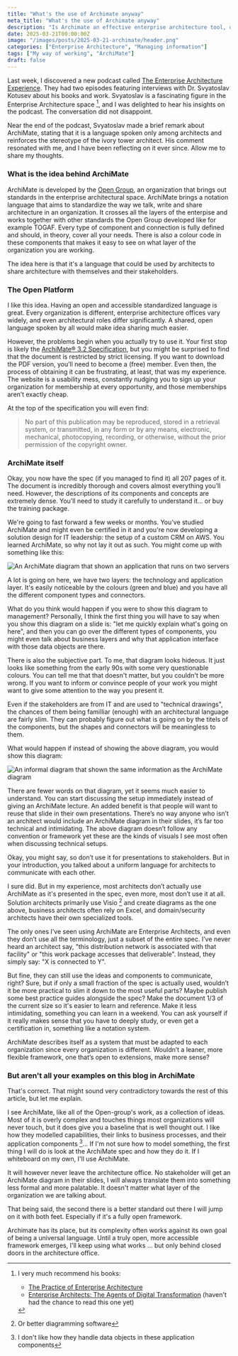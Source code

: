 ```yaml
---
title: "What's the use of Archimate anyway"
meta_title: "What's the use of Archimate anyway"
description: "Is Archimate an effective enterprise architecture tool, or just an ivory tower language? Inspired by a podcast with Svyatoslav Kotusev, I dive into its usability, challenges, and why I still use it."
date: 2025-03-21T00:00:00Z
image: "/images/posts/2025-03-21-archimate/header.png"
categories: ["Enterprise Architecture", "Managing information"]
tags: ["My way of working", "ArchiMate"]
draft: false
---
```


Last week, I discovered a new podcast called [The Enterprise Architecture Experience](https://feeds.acast.com/public/shows/the-enterprise-architecture-experience). They had two episodes featuring interviews with Dr. Svyatoslav Kotusev about his books and work. Svyatoslav is a fascinating figure in the Enterprise Architecture space [^1], and I was delighted to hear his insights on the podcast. The conversation did not disappoint.

Near the end of the podcast, Svyatoslav made a brief remark about ArchiMate, stating that it is a language spoken only among architects and reinforces the stereotype of the ivory tower architect. His comment resonated with me, and I have been reflecting on it ever since. Allow me to share my thoughts.

### What is the idea behind ArchiMate

ArchiMate is developed by the [Open Group](https://www.opengroup.org/), an organization that brings out standards in the enterprise architectural space. ArchiMate brings a notation language that aims to standardize the way we talk, write and share architecture in an organization. It crosses all the layers of the enterpise and works together with other standards the Open Group developed like for example TOGAF. Every type of component and connection is fully defined and should, in theory, cover all your needs. There is also a colour code in these components that makes it easy to see on what layer of the organization you are working.

The idea here is that it's a language that could be used by architects to share architecture with themselves and their stakeholders.

### The Open Platform

I like this idea. Having an open and accessible standardized language is great. Every organization is different, enterprise architecture offices vary widely, and even architectural roles differ significantly. A shared, open language spoken by all would make idea sharing much easier.

However, the problems begin when you actually try to use it. Your first stop is likely the [ArchiMate® 3.2 Specification](https://www.opengroup.org/archimate-licensed-downloads), but you might be surprised to find that the document is restricted by strict licensing. If you want to download the PDF version, you’ll need to become a (free) member. Even then, the process of obtaining it can be frustrating, at least, that was my experience. The website is a usability mess, constantly nudging you to sign up your organization for membership at every opportunity, and those memberships aren’t exactly cheap.

At the top of the specification you will even find:

> No part of this publication may be reproduced, stored in a retrieval system, or transmitted, in any form or by any means, electronic, mechanical, photocopying, recording, or otherwise, without the prior permission of the copyright owner.

### ArchiMate itself

Okay, you now have the spec (if you managed to find it) all 207 pages of it. The document is incredibly thorough and covers almost everything you’ll need. However, the descriptions of its components and concepts are extremely dense. You’ll need to study it carefully to understand it… or buy the training package.

We're going to fast forward a few weeks or months. You’ve studied ArchiMate and might even be certified in it and you're now developing a solution design for IT leadership: the setup of a custom CRM on AWS. You learned ArchiMate, so why not lay it out as such. You might come up with something like this:

![An ArchiMate diagram that shown an application that runs on two servers](/images/2025-03-21-archimate/archimate.png)

A lot is going on here, we have two layers: the technology and application layer. It's easily noticeable by the colours (green and blue) and you have all the different component types and connectors. 

What do you think would happen if you were to show this diagram to management? Personally, I think the first thing you will have to say when you show this diagram on a slide is: "let me quickly explain what's going on here", and then you can go over the different types of components, you might even talk about business layers and why that application interface with those data objects are there.

There is also the subjective part. To me, that diagram looks hideous. It just looks like something from the early 90s with some very questionable colours. You can tell me that that doesn't matter, but you couldn't be more wrong. If you want to inform or convince people of your work you might want to give some attention to the way you present it. 

Even if the stakeholders are from IT and are used to "technical drawings", the chances of them being familliar (enough) with an architectural language are fairly slim. They can probably figure out what is going on by the titels of the components, but the shapes and connectors will be meaningless to them.

What would happen if instead of showing the above diagram, you would show this diagram:

![An informal diagram that shown the same information as the ArchiMate diagram](/images/2025-03-21-archimate/Archimate.drawio.png)

There are fewer words on that diagram, yet it seems much easier to understand. You can start discussing the setup immediately instead of giving an ArchiMate lecture. An added benefit is that people will want to reuse that slide in their own presentations. There’s no way anyone who isn’t an architect would include an ArchiMate diagram in their slides, it’s far too technical and intimidating. The above diagram doesn’t follow any convention or framework yet these are the kinds of visuals I see most often when discussing technical setups.

Okay, you might say, so don’t use it for presentations to stakeholders. But in your introduction, you talked about a uniform language for architects to communicate with each other.

I sure did. But in my experience, most architects don’t actually use ArchiMate as it's presented in the spec, even more, most don’t use it at all. Solution architects primarily use Visio [^2] and create diagrams as the one above, business architects often rely on Excel, and domain/security architects have their own specialized tools.

The only ones I’ve seen using ArchiMate are Enterprise Architects, and even they don’t use all the terminology, just a subset of the entire spec. I’ve never heard an architect say, "this distribution network is associated with that facility" or "this work package accesses that deliverable". Instead, they simply say: "X is connected to Y".

But fine, they can still use the ideas and components to communicate, right? Sure, but if only a small fraction of the spec is actually used, wouldn’t it be more practical to slim it down to the most useful parts? Maybe publish some best practice guides alongside the spec? Make the document 1/3 of the current size so it's easier to learn and reference. Make it less intimidating, something you can learn in a weekend. You can ask yourself if it really makes sense that you have to deeply study, or even get a certification in, something like a notation system.

ArchiMate describes itself as a system that must be adapted to each organization since every organization is different. Wouldn’t a leaner, more flexible framework, one that’s open to extensions, make more sense?

### But aren't all your examples on this blog in ArchiMate

That's correct. That might sound very contradictory towards the rest of this article, but let me explain.

I see ArchiMate, like all of the Open-group's work, as a collection of ideas. Most of it is overly complex and touches things most organizations will never touch, but it does give you a baseline that is well thought out. I like how they modelled capabilities, their links to business processes, and their application components [^3]... If I'm not sure how to model something, the first thing I will do is look at the ArchiMate spec and how they do it. If I whiteboard on my own, I'll use ArchiMate.

It will however never leave the architecture office. No stakeholder will get an ArchiMate diagram in their slides, I will always translate them into something less formal and more palatable. It doesn't matter what layer of the organization we are talking about.

That being said, the second there is a better standard out there I will jump on it with both feet. Especially if it's a fully open framework.

Archimate has its place, but its complexity often works against its own goal of being a universal language. Until a truly open, more accessible framework emerges, I'll keep using what works ... but only behind closed doors in the architecture office.

[^1]: I very much recommend his books:

    - [The Practice of Enterprise Architecture](https://www.amazon.com/dp/064508252X)
    - [Enterprise Architects: The Agents of Digital Transformation](https://www.amazon.com/dp/1763648621) (haven't had the chance to read this one yet)

[^2]: Or better diagramming software

[^3]: I don't like how they handle data objects in these application components
